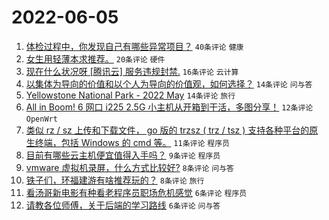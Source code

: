 # 2022-06-05

1. [体检过程中，你发现自己有哪些异常项目？](https://www.v2ex.com/t/857329) `40条评论` `健康`
1. [女生用轻薄本求推荐。](https://www.v2ex.com/t/857325) `20条评论` `硬件`
1. [现在什么状况呀 [腾讯云] 服务违规封禁.](https://www.v2ex.com/t/857334) `16条评论` `云计算`
1. [以集体为导向的价值和以个人为导向的价值观，如何选择？](https://www.v2ex.com/t/857341) `14条评论` `问与答`
1. [Yellowstone National Park - 2022 May](https://www.v2ex.com/t/857323) `14条评论` `旅行`
1. [All in Boom! 6 网口 i225 2.5G 小主机从开箱到干活，多图分享！](https://www.v2ex.com/t/857328) `12条评论` `OpenWrt`
1. [类似 rz / sz 上传和下载文件， go 版的 trzsz ( trz / tsz ) 支持各种平台的原生终端，包括 Windows 的 cmd 等。](https://www.v2ex.com/t/857337) `11条评论` `程序员`
1. [目前有哪些云主机便宜值得入手吗？](https://www.v2ex.com/t/857342) `9条评论` `程序员`
1. [vmware 虚拟机录屏，什么方式比较好?](https://www.v2ex.com/t/857346) `8条评论` `问与答`
1. [铁子们，环福建游有啥推荐玩的？](https://www.v2ex.com/t/857336) `8条评论` `旅行`
1. [看汤哥新电影有种看老程序员职场危机感觉](https://www.v2ex.com/t/857339) `6条评论` `程序员`
1. [请教各位师傅，关于后端的学习路线](https://www.v2ex.com/t/857332) `6条评论` `问与答`
